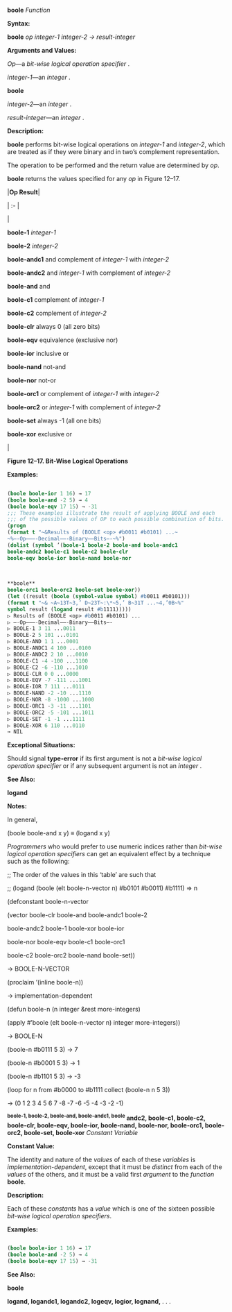 **boole** *Function* 



**Syntax:** 



**boole** *op integer-1 integer-2 → result-integer* 



**Arguments and Values:** 



*Op*—a *bit-wise logical operation specifier* . 



*integer-1*—an *integer* . 







 



 



**boole** 



*integer-2*—an *integer* . 



*result-integer*—an *integer* . 



**Description:** 



**boole** performs bit-wise logical operations on *integer-1* and *integer-2*, which are treated as if they were binary and in two’s complement representation. 



The operation to be performed and the return value are determined by *op*. 



**boole** returns the values specified for any *op* in Figure 12–17. 



|**Op Result**|

| :- |

|<p>**boole-1** *integer-1* </p><p>**boole-2** *integer-2* </p><p>**boole-andc1** and complement of *integer-1* with *integer-2* </p><p>**boole-andc2** and *integer-1* with complement of *integer-2* </p><p>**boole-and** and </p><p>**boole-c1** complement of *integer-1* </p><p>**boole-c2** complement of *integer-2* </p><p>**boole-clr** always 0 (all zero bits) </p><p>**boole-eqv** equivalence (exclusive nor) </p><p>**boole-ior** inclusive or </p><p>**boole-nand** not-and </p><p>**boole-nor** not-or </p><p>**boole-orc1** or complement of *integer-1* with *integer-2* </p><p>**boole-orc2** or *integer-1* with complement of *integer-2* </p><p>**boole-set** always -1 (all one bits) </p><p>**boole-xor** exclusive or</p>|





**Figure 12–17. Bit-Wise Logical Operations** 



**Examples:**
```lisp
 
(boole boole-ior 1 16) → 17 
(boole boole-and -2 5) → 4 
(boole boole-eqv 17 15) → -31 
;;; These examples illustrate the result of applying BOOLE and each 
;;; of the possible values of OP to each possible combination of bits. 
(progn 
(format t "~&Results of (BOOLE <op> #b0011 #b0101) ...~ 
~%–-Op–––-Decimal––-Binary––Bits–-~%") 
(dolist (symbol ’(boole-1 boole-2 boole-and boole-andc1 
boole-andc2 boole-c1 boole-c2 boole-clr 
boole-eqv boole-ior boole-nand boole-nor 

 
 
**boole** 
boole-orc1 boole-orc2 boole-set boole-xor)) 
(let ((result (boole (symbol-value symbol) #b0011 #b0101))) 
(format t "~& ~A~13T~3,’ D~23T~:\*~5,’ B~31T ...~4,’0B~%" 
symbol result (logand result #b1111))))) 
▷ Results of (BOOLE <op> #b0011 #b0101) ... 
▷ –-Op–––-Decimal––-Binary––Bits–- 
▷ BOOLE-1 3 11 ...0011 
▷ BOOLE-2 5 101 ...0101 
▷ BOOLE-AND 1 1 ...0001 
▷ BOOLE-ANDC1 4 100 ...0100 
▷ BOOLE-ANDC2 2 10 ...0010 
▷ BOOLE-C1 -4 -100 ...1100 
▷ BOOLE-C2 -6 -110 ...1010 
▷ BOOLE-CLR 0 0 ...0000 
▷ BOOLE-EQV -7 -111 ...1001 
▷ BOOLE-IOR 7 111 ...0111 
▷ BOOLE-NAND -2 -10 ...1110 
▷ BOOLE-NOR -8 -1000 ...1000 
▷ BOOLE-ORC1 -3 -11 ...1101 
▷ BOOLE-ORC2 -5 -101 ...1011 
▷ BOOLE-SET -1 -1 ...1111 
▷ BOOLE-XOR 6 110 ...0110 
→ NIL 

```
**Exceptional Situations:** 



Should signal **type-error** if its first argument is not a *bit-wise logical operation specifier* or if any subsequent argument is not an *integer* . 



**See Also:** 



**logand** 



**Notes:** 



In general, 



(boole boole-and x y) *≡* (logand x y) 



*Programmers* who would prefer to use numeric indices rather than *bit-wise logical operation specifiers* can get an equivalent effect by a technique such as the following: 



;; The order of the values in this ‘table’ are such that 



;; (logand (boole (elt boole-n-vector n) #b0101 #b0011) #b1111) =&gt; n 



(defconstant boole-n-vector 



(vector boole-clr boole-and boole-andc1 boole-2 



boole-andc2 boole-1 boole-xor boole-ior 



boole-nor boole-eqv boole-c1 boole-orc1 







 



 



boole-c2 boole-orc2 boole-nand boole-set)) 



→ BOOLE-N-VECTOR 



(proclaim ’(inline boole-n)) 



→ implementation-dependent 



(defun boole-n (n integer &amp;rest more-integers) 



(apply #’boole (elt boole-n-vector n) integer more-integers)) 



→ BOOLE-N 



(boole-n #b0111 5 3) → 7 



(boole-n #b0001 5 3) → 1 



(boole-n #b1101 5 3) → -3 



(loop for n from #b0000 to #b1111 collect (boole-n n 5 3)) 



→ (0 1 2 3 4 5 6 7 -8 -7 -6 -5 -4 -3 -2 -1) 



<b><sup>boole-1, boole-2, boole-and, boole-andc1, boole</sup> andc2, boole-c1, boole-c2, boole-clr, boole-eqv, boole-ior, boole-nand, boole-nor, boole-orc1, boole-orc2, boole-set, boole-xor</b> <i>Constant Variable</i> 



**Constant Value:** 



The identity and nature of the *values* of each of these *variables* is *implementation-dependent*, except that it must be *distinct* from each of the *values* of the others, and it must be a valid first *argument* to the *function* **boole**. 



**Description:** 



Each of these *constants* has a *value* which is one of the sixteen possible *bit-wise logical operation specifiers*. 



**Examples:**
```lisp

(boole boole-ior 1 16) → 17 
(boole boole-and -2 5) → 4 
(boole boole-eqv 17 15) → -31 

```
**See Also:** 



**boole** 







 



 



**logand, logandc1, logandc2, logeqv, logior, lognand,** *. . .* 




